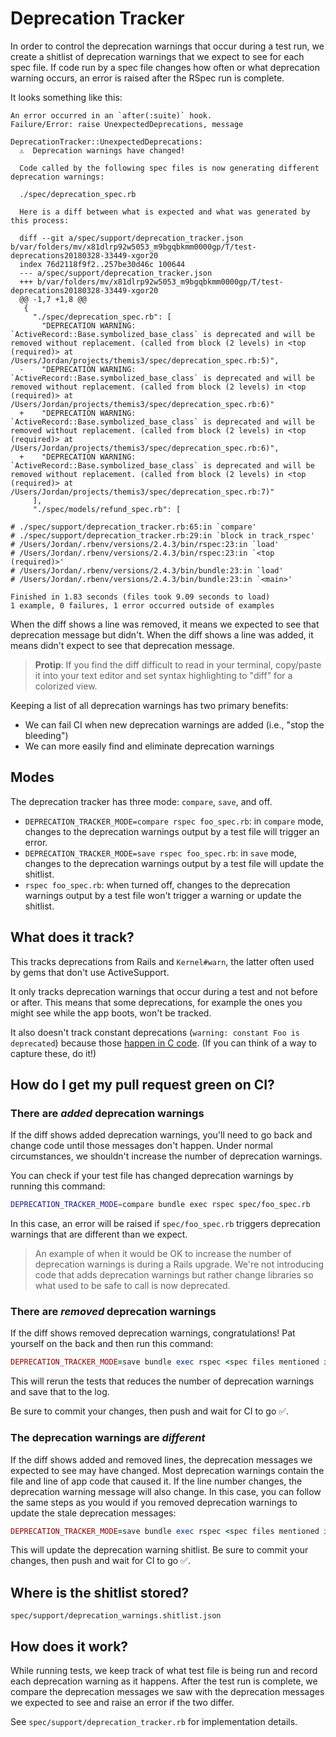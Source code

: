 # Deprecation Tracker

In order to control the deprecation warnings that occur during a test run, we create a shitlist of deprecation warnings that we expect to see for each spec file. If code run by a spec file changes how often or what deprecation warning occurs, an error is raised after the RSpec run is complete.

It looks something like this:

```
An error occurred in an `after(:suite)` hook.
Failure/Error: raise UnexpectedDeprecations, message

DeprecationTracker::UnexpectedDeprecations:
  ⚠️  Deprecation warnings have changed!

  Code called by the following spec files is now generating different deprecation warnings:

  ./spec/deprecation_spec.rb

  Here is a diff between what is expected and what was generated by this process:

  diff --git a/spec/support/deprecation_tracker.json b/var/folders/mv/x81dlrp92w5053_m9bgqbkmm0000gp/T/test-deprecations20180328-33449-xgor20
  index 76d2118f9f2..257be30d46c 100644
  --- a/spec/support/deprecation_tracker.json
  +++ b/var/folders/mv/x81dlrp92w5053_m9bgqbkmm0000gp/T/test-deprecations20180328-33449-xgor20
  @@ -1,7 +1,8 @@
   {
     "./spec/deprecation_spec.rb": [
       "DEPRECATION WARNING: `ActiveRecord::Base.symbolized_base_class` is deprecated and will be removed without replacement. (called from block (2 levels) in <top (required)> at /Users/Jordan/projects/themis3/spec/deprecation_spec.rb:5)",
  -    "DEPRECATION WARNING: `ActiveRecord::Base.symbolized_base_class` is deprecated and will be removed without replacement. (called from block (2 levels) in <top (required)> at /Users/Jordan/projects/themis3/spec/deprecation_spec.rb:6)"
  +    "DEPRECATION WARNING: `ActiveRecord::Base.symbolized_base_class` is deprecated and will be removed without replacement. (called from block (2 levels) in <top (required)> at /Users/Jordan/projects/themis3/spec/deprecation_spec.rb:6)",
  +    "DEPRECATION WARNING: `ActiveRecord::Base.symbolized_base_class` is deprecated and will be removed without replacement. (called from block (2 levels) in <top (required)> at /Users/Jordan/projects/themis3/spec/deprecation_spec.rb:7)"
     ],
     "./spec/models/refund_spec.rb": [

# ./spec/support/deprecation_tracker.rb:65:in `compare'
# ./spec/support/deprecation_tracker.rb:29:in `block in track_rspec'
# /Users/Jordan/.rbenv/versions/2.4.3/bin/rspec:23:in `load'
# /Users/Jordan/.rbenv/versions/2.4.3/bin/rspec:23:in `<top (required)>'
# /Users/Jordan/.rbenv/versions/2.4.3/bin/bundle:23:in `load'
# /Users/Jordan/.rbenv/versions/2.4.3/bin/bundle:23:in `<main>'

Finished in 1.83 seconds (files took 9.09 seconds to load)
1 example, 0 failures, 1 error occurred outside of examples
```

When the diff shows a line was removed, it means we expected to see that deprecation message but didn't.
When the diff shows a line was added, it means didn't expect to see that deprecation message.

> **Protip**: If you find the diff difficult to read in your terminal, copy/paste it into your text editor and set syntax highlighting to "diff" for a colorized view.

Keeping a list of all deprecation warnings has two primary benefits:

- We can fail CI when new deprecation warnings are added (i.e., "stop the bleeding")
- We can more easily find and eliminate deprecation warnings

## Modes

The deprecation tracker has three mode: `compare`, `save`, and off.

- `DEPRECATION_TRACKER_MODE=compare rspec foo_spec.rb`: in `compare` mode, changes to the deprecation warnings output by a test file will trigger an error. 
- `DEPRECATION_TRACKER_MODE=save rspec foo_spec.rb`: in `save` mode, changes to the deprecation warnings output by a test file will update the shitlist.
- `rspec foo_spec.rb`: when turned off, changes to the deprecation warnings output by a test file won't trigger a warning or update the shitlist.


## What does it track?

This tracks deprecations from Rails and `Kernel#warn`, the latter often used by gems that don't use ActiveSupport.

It only tracks deprecation warnings that occur during a test and not before or after. This means that some deprecations, for example the ones you might see while the app boots, won't be tracked.

It also doesn't track constant deprecations (`warning: constant Foo is deprecated`) because those [happen in C code](http://ruby-doc.org/core-2.3.0/Module.html#method-i-deprecate_constant). (If you can think of a way to capture these, do it!)

## How do I get my pull request green on CI?

### There are _added_ deprecation warnings

If the diff shows added deprecation warnings, you'll need to go back and change code until those messages don't happen. Under normal circumstances, we shouldn't increase the number of deprecation warnings.

You can check if your test file has changed deprecation warnings by running this command:

```bash
DEPRECATION_TRACKER_MODE=compare bundle exec rspec spec/foo_spec.rb
```

In this case, an error will be raised if `spec/foo_spec.rb` triggers deprecation warnings that are different than we expect.

> An example of when it would be OK to increase the number of deprecation warnings is during a Rails upgrade. We're not introducing code that adds deprecation warnings but rather change libraries so what used to be safe to call is now deprecated.

### There are _removed_ deprecation warnings

If the diff shows removed deprecation warnings, congratulations! Pat yourself on the back and then run this command:

```ruby
DEPRECATION_TRACKER_MODE=save bundle exec rspec <spec files mentioned in the error>
```

This will rerun the tests that reduces the number of deprecation warnings and save that to the log.

Be sure to commit your changes, then push and wait for CI to go ✅.

### The deprecation warnings are _different_

If the diff shows added and removed lines, the deprecation messages we expected to see may have changed. Most deprecation warnings contain the file and line of app code that caused it. If the line number changes, the deprecation warning message will also change. In this case, you can follow the same steps as you would if you removed deprecation warnings to update the stale deprecation messages:

```ruby
DEPRECATION_TRACKER_MODE=save bundle exec rspec <spec files mentioned in the error>
```

This will update the deprecation warning shitlist. Be sure to commit your changes, then push and wait for CI to go ✅.

## Where is the shitlist stored?

```
spec/support/deprecation_warnings.shitlist.json
```

## How does it work?

While running tests, we keep track of what test file is being run and record each deprecation warning as it happens. After the test run is complete, we compare the deprecation messages we saw with the deprecation messages we expected to see and raise an error if the two differ.

See `spec/support/deprecation_tracker.rb` for implementation details.
